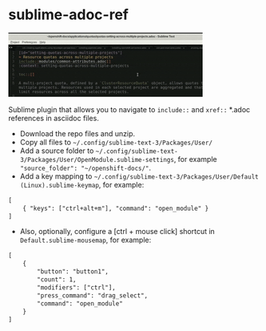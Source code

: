 # sublime-adoc-ref

![adoc follow](adoc-follow.gif)

Sublime plugin that allows you to navigate to `include::` and `xref::` *.adoc references in asciidoc files.

* Download the repo files and unzip. 
* Copy all files to `~/.config/sublime-text-3/Packages/User/`
* Add a source folder to `~/.config/sublime-text-3/Packages/User/OpenModule.sublime-settings`, for example `"source_folder": "~/openshift-docs/"`.
* Add a key mapping to `~/.config/sublime-text-3/Packages/User/Default (Linux).sublime-keymap`, for example:
```
[
    { "keys": ["ctrl+alt+m"], "command": "open_module" }
]
```

* Also, optionally, configure a [ctrl + mouse click] shortcut in `Default.sublime-mousemap`, for example: 
```
[
    {
        "button": "button1", 
        "count": 1, 
        "modifiers": ["ctrl"],
        "press_command": "drag_select",
        "command": "open_module"
    }
]
```
